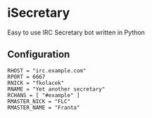 # iSecretary

Easy to use IRC Secretary bot written in Python

## Configuration
~~~
RHOST = "irc.example.com"
RPORT = 6667
RNICK = "fkolacek"
RNAME = "Yet another secretary"
RCHANS = [ "#example" ]
RMASTER_NICK = "FLC"
RMASTER_NAME = "Franta"
~~~
